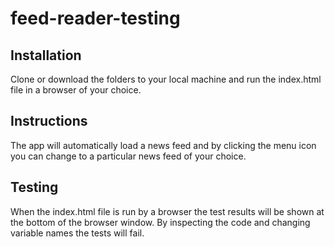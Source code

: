 # feed-reader-testing

## Installation

Clone or download the folders to your local machine and run the index.html file in a browser of your choice.


## Instructions

The app will automatically load a news feed and by clicking the menu icon you can change to a particular news feed of your choice. 

##  Testing

When the index.html file is run by a browser the test results will be shown at the bottom of the browser window. By inspecting the code and changing variable names the tests will fail.
